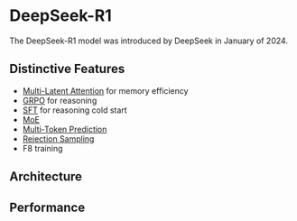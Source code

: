 # DeepSeek-R1

The DeepSeek-R1 model was introduced by DeepSeek in January of 2024.

## Distinctive Features

- [Multi-Latent Attention](../llms/architecture/mla.md) for memory efficiency
- [GRPO](../llms/fine_tuning/grpo.md) for reasoning
- [SFT](../llms/fine_tuning/sft.md) for reasoning cold start
- [MoE](../llms/architecture/moe.md)
- [Multi-Token Prediction](../llms/decoding/multi_token_prediction.md)
- [Rejection Sampling](../llms/misc/rejection_sampling.md)
- F8 training

## Architecture

## Performance
